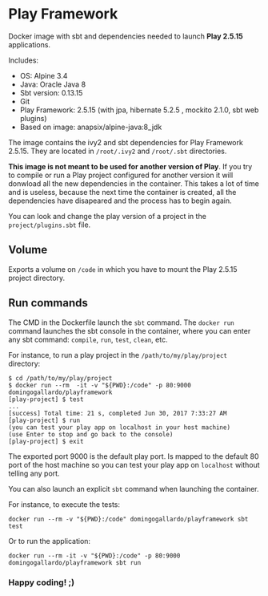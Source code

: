 # Play Framework 

Docker image with sbt and dependencies needed to launch **Play 2.5.15** applications.

Includes: 

- OS: Alpine 3.4
- Java: Oracle Java 8
- Sbt version: 0.13.15
- Git
- Play Framework: 2.5.15 (with jpa, hibernate 5.2.5 , mockito 2.1.0, sbt web plugins)
- Based on image: anapsix/alpine-java:8_jdk

The image contains the ivy2 and sbt dependencies for Play Framework 2.5.15. They are located in `/root/.ivy2` and `/root/.sbt` directories. 

**This image is not meant to be used for another version of Play**. If you try to compile or run a Play project configured for another version it will donwload all the new dependencies in the container. This takes a lot of time and is useless, because the next time the container is created, all the dependencies have disapeared and the process has to begin again.

You can look and change the play version of a project in the `project/plugins.sbt` file.

## Volume

Exports a volume on `/code` in which you have to mount the Play 2.5.15 project directory.


## Run commands

The CMD in the Dockerfile launch the `sbt` command. The `docker run` command launches the sbt console in the container, where you can enter any sbt command: `compile`, `run`, `test`, `clean`, etc.

For instance, to run a play project in the `/path/to/my/play/project` directory:

```
$ cd /path/to/my/play/project
$ docker run --rm  -it -v "${PWD}:/code" -p 80:9000 domingogallardo/playframework
[play-project] $ test
...
[success] Total time: 21 s, completed Jun 30, 2017 7:33:27 AM
[play-project] $ run
(you can test your play app on localhost in your host machine)
(use Enter to stop and go back to the console)
[play-project] $ exit
```

The exported port 9000 is the default play port. Is mapped to the default 80 port of the host machine so you can test your play app on `localhost` without telling any port.

You can also launch an explicit `sbt` command when launching the container. 

For instance, to execute the tests:

```
docker run --rm -v "${PWD}:/code" domingogallardo/playframework sbt test
```

Or to run the application:

```
docker run --rm -it -v "${PWD}:/code" -p 80:9000 domingogallardo/playframework sbt run
```


### Happy coding! ;)
